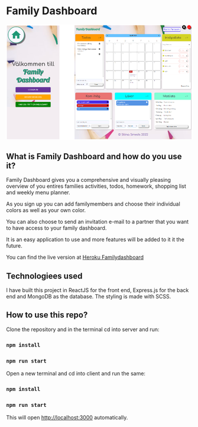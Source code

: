 # Family Dashboard

![Mobile login page and desktop view](/server/client/public/mobile-desktop.png)

## What is Family Dashboard and how do you use it?

Family Dashboard gives you a comprehensive and visually pleasing overview of you entires families activities, todos, homework, shopping list and weekly menu planner.

As you sign up you can add familymembers and choose their individual colors as well as your own color.

You can also choose to send an invitation e-mail to a partner that you want to have access to your family dashboard.

It is an easy application to use and more features will be added to it it the future.

You can find the live version at [Heroku Familydashboard](https://familydashboard.herokuapp.com/)

## Technologiees used

I have built this project in ReactJS for the front end, Express.js for the back end and MongoDB as the database.
The styling is made with SCSS.

## How to use this repo?

Clone the repository and in the terminal cd into server and run:

### `npm install`

### `npm run start`

Open a new terminal and cd into client and run the same:

### `npm install`

### `npm run start`

This will open [http://localhost:3000](http://localhost:3000) automatically.
